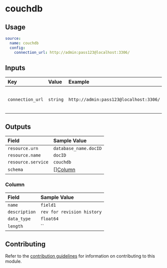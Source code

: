 # couchdb

## Usage

```yaml
source:
  name: couchdb
  config:
    connection_url: http://admin:pass123@localhost:3306/
```

## Inputs

| Key | Value | Example | Description |    |
| :-- | :---- | :------ | :---------- | :- |
| `connection_url` | `string` | `http://admin:pass123@localhost:3306/` | URL to access the couchdb server | *required* |

## Outputs

| Field | Sample Value |
| :---- | :---- |
| `resource.urn` | `database_name.docID` |
| `resource.name` | `docID` |
| `resource.service` | `couchdb` |
| `schema` | [][Column](#column) |

### Column

| Field | Sample Value |
| :---- | :---- |
| `name` | `field1` |
| `description` | `rev for revision history` |
| `data_type` | `float64` |
| `length` | `` |

## Contributing

Refer to the [contribution guidelines](../../../docs/contribute/guide.md#adding-a-new-extractor) for information on contributing to this module.
